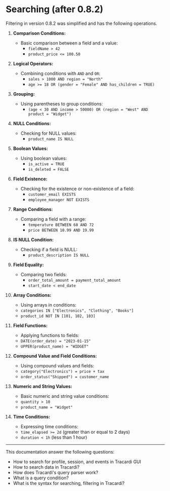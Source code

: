 # Searching (after 0.8.2)

Filtering in version 0.8.2 was simplified and has the following operations.

1. **Comparison Conditions:**
    - Basic comparison between a field and a value:
        - `fieldName > 42`
        - `product_price <= 100.50`

2. **Logical Operators:**
    - Combining conditions with `AND` and `OR`:
        - `sales > 1000 AND region = "North"`
        - `age >= 18 OR (gender = "Female" AND has_children = TRUE)`

3. **Grouping:**
    - Using parentheses to group conditions:
        - `(age < 30 AND income > 50000) OR (region = "West" AND product = "Widget")`

4. **NULL Conditions:**
    - Checking for NULL values:
        - `product_name IS NULL`

5. **Boolean Values:**
    - Using boolean values:
        - `is_active = TRUE`
        - `is_deleted = FALSE`

6. **Field Existence:**
    - Checking for the existence or non-existence of a field:
        - `customer_email EXISTS`
        - `employee_manager NOT EXISTS`

7. **Range Conditions:**
    - Comparing a field with a range:
        - `temperature BETWEEN 68 AND 72`
        - `price BETWEEN 10.99 AND 19.99`

8. **IS NULL Condition:**
    - Checking if a field is NULL:
        - `product_description IS NULL`

9. **Field Equality:**
    - Comparing two fields:
        - `order_total_amount = payment_total_amount`
        - `start_date < end_date`

10. **Array Conditions:**
    - Using arrays in conditions:
    - `categories IN ["Electronics", "Clothing", "Books"]`
    - `product_id NOT IN [101, 102, 103]`

11. **Field Functions:**
    - Applying functions to fields:
    - `DATE(order_date) = "2023-01-15"`
    - `UPPER(product_name) = "WIDGET"`

12. **Compound Value and Field Conditions:**
    - Using compound values and fields:
    - `category("Electronics") = price + tax`
    - `order_status("Shipped") = customer_name`

13. **Numeric and String Values:**
    - Basic numeric and string value conditions:
    - `quantity > 10`
    - `product_name = "Widget"`

14. **Time Conditions:**
    - Expressing time conditions:
    - `time_elapsed >= 2d` (greater than or equal to 2 days)
    - `duration < 1h` (less than 1 hour)

---
This documentation answer the following questions:

* How to search for profile, session, and events in Tracardi GUI
* How to search data in Tracardi?
* How does Tracardi's query parser work?
* What is a query condition?
* What is the syntax for searching, filtering in Tracardi?
